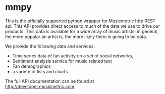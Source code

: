 mmpy
====

This is the officially supported python wrapper for Musicmetric http REST api. This API provides direct access to much of the data we use to drive our products.  This data is available for a wide array of music artists; in general, the more popular an artist is, the more likely there is going to be data.     


We provide the following data and services:
* Time series data of fan activity on a set of social networks,
* Sentiment analysis service for music related text
* Fan demographics
* a variety of lists and charts


The full API documentation can be found at http://developer.musicmetric.com